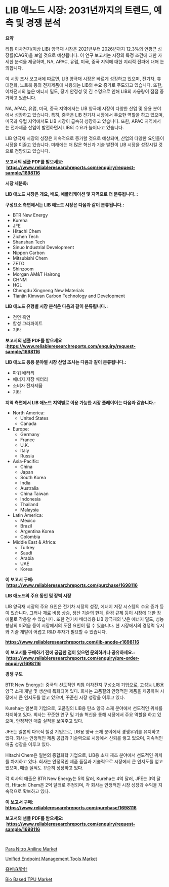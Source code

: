 <p><h1>LIB 애노드 시장: 2031년까지의 트렌드, 예측 및 경쟁 분석</h1></p><p><strong>요약</strong></p>
<p><p>리튬 이차전지(이상 LIB) 양극재 시장은 2021년부터 2026년까지 12.3%의 연평균 성장률(CAGR)을 보일 것으로 예상됩니다. 이 연구 보고서는 시장의 특정 조건에 대한 자세한 분석을 제공하며, NA, APAC, 유럽, 미국, 중국 지역에 대한 지리적 전파에 대해 논의합니다.</p><p>이 시장 조사 보고서에 따르면, LIB 양극재 시장은 빠르게 성장하고 있으며, 전기차, 휴대전화, 노트북 등의 전자제품에 사용되는 LIB의 수요 증가로 주도되고 있습니다. 또한, 이차전지의 높은 에너지 밀도, 장기 안정성 및 긴 수명으로 인해 LIB의 사용량이 점점 증가하고 있습니다.</p><p>NA, APAC, 유럽, 미국, 중국 지역에서는 LIB 양극재 시장이 다양한 산업 및 응용 분야에서 성장하고 있습니다. 특히, 중국은 LIB 전기차 시장에서 주요한 역할을 하고 있으며, 미국과 유럽 지역에서도 LIB 시장이 급속히 성장하고 있습니다. 또한, APAC 지역에서는 전자제품 산업이 발전하면서 LIB의 수요가 늘어나고 있습니다.</p><p>LIB 양극재 시장의 성장은 지속적으로 증가할 것으로 예상되며, 산업의 다양한 요인들이 시장을 이끌고 있습니다. 미래에는 더 많은 혁신과 기술 발전이 LIB 시장을 성장시킬 것으로 전망되고 있습니다.</p></p>
<p><strong>보고서의 샘플 PDF를 받으세요: &nbsp;<a href="https://www.reliableresearchreports.com/enquiry/request-sample/1698116">https://www.reliableresearchreports.com/enquiry/request-sample/1698116</a></strong></p>
<p><strong>시장 세분화:</strong></p>
<p><strong> LIB 애노드 시장은 개요, 배포, 애플리케이션 및 지역으로 더 분류됩니다. :</strong></p>
<p><strong>구성요소 측면에서는 LIB 애노드 시장은 다음과 같이 분류됩니다.:</strong></p>
<p><ul><li>BTR New Energy</li><li>Kureha</li><li>JFE</li><li>Hitachi Chem</li><li>Zichen Tech</li><li>Shanshan Tech</li><li>Sinuo Industrial Development</li><li>Nippon Carbon</li><li>Mitsubishi Chem</li><li>ZETO</li><li>Shinzoom</li><li>Morgan AM&T Hairong</li><li>CHNM</li><li>HGL</li><li>Chengdu Xingneng New Materials</li><li>Tianjin Kimwan Carbon Technology and Development</li></ul></p>
<p><strong> LIB 애노드 유형별 시장 분석은 다음과 같이 분류됩니다.:</strong></p>
<p><ul><li>천연 흑연</li><li>합성 그라파이트</li><li>기타</li></ul></p>
<p><strong>보고서의 샘플 PDF를 받으세요 :<a href="https://www.reliableresearchreports.com/enquiry/request-sample/1698116">https://www.reliableresearchreports.com/enquiry/request-sample/1698116</a></strong></p>
<p><strong> LIB 애노드 응용 분야별 시장 산업 조사는 다음과 같이 분류됩니다.:</strong></p>
<p><ul><li>파워 배터리</li><li>에너지 저장 배터리</li><li>소비자 전자제품</li><li>기타</li></ul></p>
<p><strong>지역 측면에서 LIB 애노드 지역별로 이용 가능한 시장 플레이어는 다음과 같습니다.:</strong></p>
<p><ul>
    <li>
        North America:
        <ul>
            <li>United States</li>
            <li>Canada</li>
        </ul>
    </li>
    <li>
        Europe:
        <ul>
            <li>Germany</li>
            <li>France</li>
            <li>U.K.</li>
            <li>Italy</li>
            <li>Russia</li>
        </ul>
    </li>
    <li>
        Asia-Pacific:
        <ul>
            <li>China</li>
            <li>Japan</li>
            <li>South Korea</li>
            <li>India</li>
            <li>Australia</li>
            <li>China Taiwan</li>
            <li>Indonesia</li>
            <li>Thailand</li>
            <li>Malaysia</li>
        </ul>
    </li>
    <li>
        Latin America:
        <ul>
            <li>Mexico</li>
            <li>Brazil</li>
            <li>Argentina Korea</li>
            <li>Colombia</li>
        </ul>
    </li>
    <li>
        Middle East & Africa:
        <ul>
            <li>Turkey</li>
            <li>Saudi</li>
            <li>Arabia</li>
            <li>UAE</li>
            <li>Korea</li>
        </ul>
    </li>
    </ul></p>
<p><strong>이 보고서 구매: &nbsp;<a href="https://www.reliableresearchreports.com/purchase/1698116">https://www.reliableresearchreports.com/purchase/1698116</a></strong></p>
<p><strong>LIB 애노드의 주요 동인 및 장벽 시장</strong></p>
<p><p>LIB 양극재 시장의 주요 요인은 전기차 시장의 성장, 에너지 저장 시스템의 수요 증가 등이 있습니다. 그러나 재료 비용 상승, 생산 기술의 한계, 환경 규제 등이 시장에 대한 장애물로 작용할 수 있습니다. 또한 전기차 배터리용 LIB 양극재의 낮은 에너지 밀도, 성능 향상의 어려움 등이 시장에서의 도전 요인이 될 수 있습니다. 현 시장에서의 경쟁력 유지와 기술 개발이 어렵고 R&D 투자가 필요할 수 있습니다.</p></p>
<p><strong><a href="https://www.reliableresearchreports.com/lib-anode-r1698116">https://www.reliableresearchreports.com/lib-anode-r1698116</a></strong></p>
<p><strong>이 보고서를 구매하기 전에 궁금한 점이 있으면 문의하거나 공유하세요.: &nbsp;<a href="https://www.reliableresearchreports.com/enquiry/pre-order-enquiry/1698116">https://www.reliableresearchreports.com/enquiry/pre-order-enquiry/1698116</a></strong></p>
<p><strong>경쟁 구도</strong></p>
<p><p>BTR New Energy는 중국의 선도적인 리튬 이차전지 구성소재 기업으로, 고성능 LIB용 양극 소재 개발 및 생산에 특화되어 있다. 회사는 고품질의 안정적인 제품을 제공하여 시장에서 큰 인지도를 얻고 있으며, 꾸준한 시장 성장을 이루고 있다.</p><p>Kureha는 일본의 기업으로, 고품질의 LIB용 탄소 양극 소재 분야에서 선도적인 위치를 차지하고 있다. 회사는 꾸준한 연구 및 기술 혁신을 통해 시장에서 주요 역할을 하고 있으며, 안정적인 매출 실적을 보여주고 있다.</p><p>JFE는 일본의 다목적 철강 기업으로, LIB용 양극 소재 분야에서 경쟁우위를 유지하고 있다. 회사는 안정적인 제품 공급과 기술력으로 시장에서 신뢰를 쌓고 있으며, 지속적인 매출 성장을 이루고 있다.</p><p>Hitachi Chem은 일본의 종합화학 기업으로, LIB용 소재 제조 분야에서 선도적인 위치를 차지하고 있다. 회사는 안정적인 제품 품질과 기술력으로 시장에서 큰 인지도를 얻고 있으며, 매출 실적도 꾸준히 성장하고 있다.</p><p>각 회사의 매출은 BTR New Energy는 5억 달러, Kureha는 4억 달러, JFE는 3억 달러, Hitachi Chem은 2억 달러로 추정되며, 각 회사는 안정적인 시장 성장과 수익을 지속적으로 확보하고 있다.</p></p>
<p><strong>이 보고서 구매: &nbsp; <a href="https://www.reliableresearchreports.com/purchase/1698116">https://www.reliableresearchreports.com/purchase/1698116</a></strong></p>
<p><strong>보고서의 샘플 PDF를 받으세요: &nbsp;<a href="https://www.reliableresearchreports.com/enquiry/request-sample/1698116">https://www.reliableresearchreports.com/enquiry/request-sample/1698116</a></strong><strong></strong></p>
<p>&nbsp;</p>
<p><p><a href="https://www.linkedin.com/pulse/para-nitro-aniline-market-provides-comprehensive-analysis-ylmle?trackingId=PBzaIPjYyvwLomN0Knrgdw%3D%3D">Para Nitro Aniline Market</a></p><p><a href="https://github.com/dimitrishawkinswaynenp91rgz/Market-Research-Report-List-2/blob/main/unified-endpoint-management-tools-market.md">Unified Endpoint Management Tools Market</a></p><p><a href="https://github.com/one-cool-chick/Market-Research-Report-List-1/blob/main/695591625765.md">脊椎麻酔針</a></p><p><a href="https://www.linkedin.com/pulse/bio-based-tpu-market-provides-comprehensive-analysis-eocue?trackingId=sbwnWqzSTEsywehnGaJ0PQ%3D%3D">Bio Based TPU Market</a></p></p>